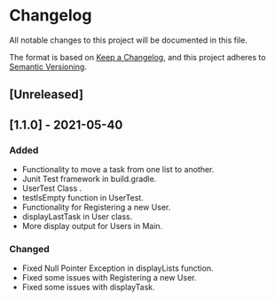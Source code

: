 # Changelog
All notable changes to this project will be documented in this file.

The format is based on [Keep a Changelog](https://keepachangelog.com/en/1.0.0/),
and this project adheres to [Semantic Versioning](https://semver.org/spec/v2.0.0.html).

## [Unreleased]

## [1.1.0] - 2021-05-40
### Added

- Functionality to move a task from one list to another. 
- Junit Test framework in build.gradle.
- UserTest Class .
- testIsEmpty function in UserTest.
- Functionality for Registering a new User.
- displayLastTask in User class.
- More display output for Users in Main.

### Changed

- Fixed Null Pointer Exception in displayLists function.
- Fixed some issues with Registering a new User.
- Fixed some issues with displayTask.



